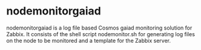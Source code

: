 # nodemonitorgaiad
nodemonitorgaiad is a log file based Cosmos gaiad monitoring solution for Zabbix. It consists of the shell script nodemonitor.sh for generating log files on the node to be monitored and a template for the Zabbix server.
